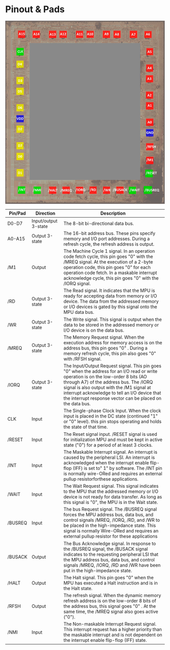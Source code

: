 # Pinout & Pads

![pads](../imgstore/pads.jpg)

|Pin/Pad|Direction|Description|
|---|---|---|
|D0-D7 |Input/output 3-state |The 8-bit bi-directional data bus. |
|A0-A15 |Output 3-state |The 16-bit address bus. These pins specify memory and I/O port addresses. During a refresh cycle, the refresh address is output. |
|/M1 |Output |The Machine Cycle 1 signal. In an operation code fetch cycle, this pin goes "0" with the /MREQ signal. At the execution of a 2-byte operation code, this pin goes "0" for each operation code fetch. In a maskable interrupt acknowledge cycle, this pin goes "0" with the /IORQ signal. |
|/RD |Output 3-state |The Read signal. It indicates that the MPU is ready for accepting data from memory or I/O device. The data from the addressed memory or I/O devices is gated by this signal onto the MPU data bus.|
|/WR |Output 3-state |The Write signal. This signal is output when the  data to be stored in the addressed memory or I/O device is on the data bus.|
|/MREQ |Output 3-state |The Memory Request signal. When the execution address for memory access is on the address bus, this pin goes "0" . During a memory refresh cycle, this pin also goes "0" with /RFSH signal.|
|/IORQ |Output 3-state |The Input/Output Request signal. This pin goes "0" when the address for an I/O read or write operation is on the low-order 8 bits (AO through A7) of the address bus. The /IORQ signal is also output with the /M1 signal at interrupt acknowledge to tell an I/O device that the interrupt response vector can be placed on the data bus. |
|CLK |Input |The Single-phase Clock Input. When the clock input is placed in the DC state (continued "1" or "0" level). this pin stops operating and holds the state of that time. |
|/RESET |Input |The Reset signal input. /RESET signal is used for initialization MPU and must be kept in active state ("0") for a period of at least 3 clocks. |
|/INT |Input |The Maskable Interrupt signal. An interrupt is caused by the peripheral LSI. An interrupt is acknowledged when the interrupt enable flip-flop (IFF) is set to" 1" by software. The /INT pin is normally wire-ORed and requires an external pullup resistorforthese applications. |
|/WAIT |Input |The Wait Request signal. This signal indicates to the MPU that the addressed memory or I/O device is not ready for data transfer. As long as this signal is "0", the MPU is in the Wait state.|
|/BUSREQ |Input |The bus Request signal. The /BUSREQ signal forces the MPU address bus, data bus, and control signals /MREQ, /IORQ, /RD, and /WR to be placed in the high-impedance state. This signal is normally Wire-ORed and requires an external pullup resistor for these applications|
|/BUSACK |Output |The Bus Acknowledge signal. In response to the /BUSREQ signal, the /BUSACK signal indicates to the requesting peripheral LSI that the MPU address bus, data bus, and control signals /MREQ, /IORQ, /RD and /WR have been put in the high-impedance state. |
|/HALT |Output |The Halt signal. This pin goes "0" when the MPU has executed a Halt instruction and is in the Halt state.|
|/RFSH |Output |The refresh signal. When the dynamic memory refresh address is on the low-order 8 bits of the address bus, this signal goes "0" . At the same time, the /MREQ signal also goes active ("0"). |
|/NMI |Input |The Non-maskable Interrupt Request signal. This interrupt request has a higher priority than the maskable interrupt and is not dependent on the interrupt enable flip-flop (IFF) state. |
